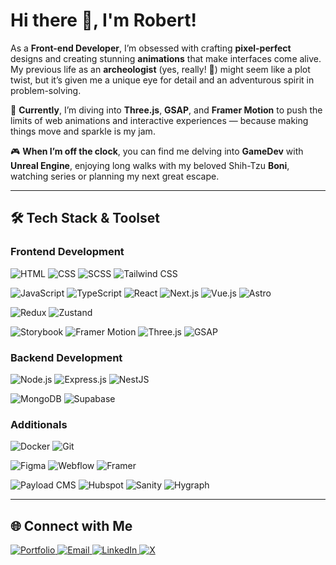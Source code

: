 # Hi there 👋, I'm Robert!

As a **Front-end Developer**, I’m obsessed with crafting **pixel-perfect** designs and creating stunning **animations** that make interfaces come alive. My previous life as an **archeologist** (yes, really! 🏺) might seem like a plot twist, but it’s given me a unique eye for detail and an adventurous spirit in problem-solving.

🌱 **Currently**, I’m diving into **Three.js**, **GSAP**, and **Framer Motion** to push the limits of web animations and interactive experiences — because making things move and sparkle is my jam.

🎮 **When I’m off the clock**, you can find me delving into **GameDev** with **Unreal Engine**, enjoying long walks with my beloved Shih-Tzu **Boni**, watching series or planning my next great escape.

---

## 🛠️ Tech Stack & Toolset

### Frontend Development
![HTML](https://img.shields.io/badge/-HTML-000000?style=flat&logo=html5&logoColor=FFFFFF)
![CSS](https://img.shields.io/badge/-CSS-000000?style=flat&logo=css3&logoColor=FFFFFF)
![SCSS](https://img.shields.io/badge/-SCSS-000000?style=flat&logo=sass&logoColor=FFFFFF)
![Tailwind CSS](https://img.shields.io/badge/-Tailwind_CSS-000000?style=flat&logo=tailwind-css&logoColor=FFFFFF)

![JavaScript](https://img.shields.io/badge/-JavaScript-000000?style=flat&logo=javascript&logoColor=FFFFFF)
![TypeScript](https://img.shields.io/badge/-TypeScript-000000?style=flat&logo=typescript&logoColor=FFFFFF)
![React](https://img.shields.io/badge/-React-000000?style=flat&logo=react&logoColor=FFFFFF)
![Next.js](https://img.shields.io/badge/-Next.js-000000?style=flat&logo=nextdotjs&logoColor=FFFFFF)
![Vue.js](https://img.shields.io/badge/-Vue.js-000000?style=flat&logo=vuedotjs&logoColor=FFFFFF)
![Astro](https://img.shields.io/badge/-Astro-000000?style=flat&logo=astro&logoColor=FFFFFF)

![Redux](https://img.shields.io/badge/-Redux-000000?style=flat&logo=redux&logoColor=FFFFFF)
![Zustand](https://img.shields.io/badge/-Zustand-000000?style=flat&logo=zustand&logoColor=FFFFFF)

![Storybook](https://img.shields.io/badge/-Storybook-000000?style=flat&logo=storybook&logoColor=FFFFFF)
![Framer Motion](https://img.shields.io/badge/-Framer_Motion-000000?style=flat&logo=framer&logoColor=FFFFFF)
![Three.js](https://img.shields.io/badge/-Three.js-000000?style=flat&logo=threedotjs&logoColor=FFFFFF)
![GSAP](https://img.shields.io/badge/-GSAP-000000?style=flat&logo=greensock&logoColor=FFFFFF)

### Backend Development
![Node.js](https://img.shields.io/badge/-Node.js-000000?style=flat&logo=nodedotjs&logoColor=FFFFFF)
![Express.js](https://img.shields.io/badge/-Express.js-000000?style=flat&logo=express&logoColor=FFFFFF)
![NestJS](https://img.shields.io/badge/-NestJS-000000?style=flat&logo=nestjs&logoColor=FFFFFF)

![MongoDB](https://img.shields.io/badge/-MongoDB-000000?style=flat&logo=mongodb&logoColor=FFFFFF)
![Supabase](https://img.shields.io/badge/-supabase-000000?style=flat&logo=supabase&logoColor=FFFFFF)

### Additionals
![Docker](https://img.shields.io/badge/-Docker-000000?style=flat&logo=docker&logoColor=FFFFFF)
![Git](https://img.shields.io/badge/-Git-000000?style=flat&logo=git&logoColor=FFFFFF)

![Figma](https://img.shields.io/badge/-Figma-000000?style=flat&logo=figma&logoColor=FFFFFF)
![Webflow](https://img.shields.io/badge/-Webflow-000000?style=flat&logo=webflow&logoColor=FFFFFF)
![Framer](https://img.shields.io/badge/-Framer-000000?style=flat&logo=framer&logoColor=FFFFFF)

![Payload CMS](https://img.shields.io/badge/-Payload_CMS-000000?style=flat&logo=Payload-CMS&logoColor=FFFFFF)
![Hubspot](https://img.shields.io/badge/-Hubspot-000000?style=flat&logo=hubspot&logoColor=FFFFFF)
![Sanity](https://img.shields.io/badge/-Sanity-000000?style=flat&logo=sanity&logoColor=FFFFFF)
![Hygraph](https://img.shields.io/badge/-Hygraph-000000?style=flat&logo=hygraph&logoColor=FFFFFF)

---

## 🌐 Connect with Me
<a href="https://robertbabinski.me" target="_blank">
    <img src="https://img.shields.io/badge/Portfolio-000000?style=for-the-badge&logo=globe&logoColor=white" alt="Portfolio" />
</a>
<a href="mailto:robert.babinski95@gmail.com">
    <img src="https://img.shields.io/badge/Email-000000?style=for-the-badge&logo=gmail&logoColor=white" alt="Email" />
</a>
<a href="https://www.linkedin.com/in/username/" target="_blank">
    <img src="https://img.shields.io/badge/LinkedIn-000000?style=for-the-badge&logo=linkedin&logoColor=white" alt="LinkedIn" />
</a>
<a href="https://twitter.com/banankiem" target="_blank">
    <img src="https://img.shields.io/badge/-X-000000?style=for-the-badge&logo=X&logoColor=white" alt="X" />
</a>
  
